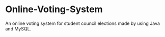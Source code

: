 # Online-Voting-System
An online voting system for student council elections made by using Java and MySQL.
